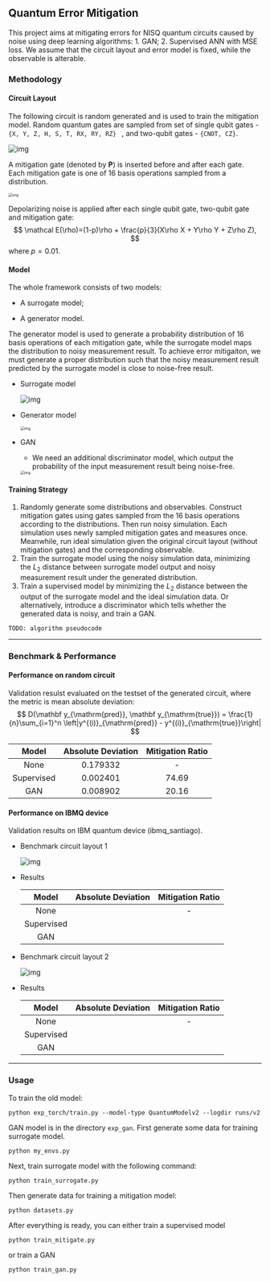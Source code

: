 ## Quantum Error Mitigation

This project aims at mitigating errors for NISQ quantum circuits caused by noise using deep learning algorithms: 1. GAN; 2. Supervised ANN with MSE loss. We assume that the circuit layout and error model is fixed, while the observable is alterable.



### Methodology

#### Circuit Layout

The following circuit is random generated and is used to train the mitigation model. Random quantum gates are sampled from set of single qubit gates - `{X, Y, Z, H, S, T, RX, RY, RZ} ` , and two-qubit gates - `{CNOT, CZ}`.

![img]()

A mitigation gate (denoted by $\mathbf{P}$) is inserted before and after each gate. Each mitigation gate is one of 16 basis operations sampled from a distribution.

<img src="https://github.com/EXPmaster/QuantumErrorMitigation/raw/master/imgs/basis_ops.png" alt="img" style="zoom:50%;" /> 

Depolarizing noise is applied after each single qubit gate, two-qubit gate and mitigation gate:
$$
\mathcal E(\rho)=(1-p)\rho + \frac{p}{3}(X\rho X + Y\rho Y + Z\rho Z),
$$
where $p=0.01$.



#### Model

The whole framework consists of two models:

* A surrogate model;

* A generator model.

The generator model is used to generate a probability distribution of 16 basis operations of each mitigation gate, while the surrogate model maps the distribution to noisy measurement result. To achieve error mitigaiton, we must generate a proper distribution such that the noisy measurement result predicted by the surrogate model is close to noise-free result.

* Surrogate model

  ![img](https://github.com/EXPmaster/QuantumErrorMitigation/raw/master/imgs/surrogate_model.png)

* Generator model

  <img src="https://github.com/EXPmaster/QuantumErrorMitigation/raw/master/imgs/generator.png" alt="img" style="zoom:50%;" />

* GAN

  * We need an additional discriminator model, which output the probability of  the input measurement result being noise-free.

  <img src="https://github.com/EXPmaster/QuantumErrorMitigation/raw/master/imgs/discriminator.png" alt="img" style="zoom:50%;" />



#### Training Strategy

1. Randomly generate some distributions and observables. Construct mitigation gates using gates sampled from the 16 basis operations according to the distributions. Then run noisy simulation. Each simulation uses newly sampled mitigation gates and measures once. Meanwhile, run ideal simulation given the original circuit layout (without mitigation gates) and the corresponding observable.
2. Train the surrogate model using the noisy simulation data, minimizing the $L_2$ distance between surrogate model output and noisy measurement result under the generated distribution.
3. Train a supervised model by minimizing the $L_2$ distance between the output of the surrogate model and the ideal simulation data. Or alternatively, introduce a discriminator which tells whether the generated data is noisy, and train a GAN.

`TODO: algorithm pseudocode` 

---

### Benchmark & Performance

#### Performance on random circuit

Validation resulst evaluated on the testset of the generated circuit, where the metric is mean absolute deviation:
$$
D(\mathbf y_{\mathrm{pred}}, \mathbf y_{\mathrm{true}}) = \frac{1}{n}\sum_{i=1}^n \left|y^{(i)}_{\mathrm{pred}} - y^{(i)}_{\mathrm{true}}\right|
$$

|   Model    | Absolute Deviation | Mitigation Ratio |
| :--------: | :----------------: | :--------------: |
|    None    |      0.179332      |        -         |
| Supervised |      0.002401      |      74.69       |
|    GAN     |      0.008902      |      20.16       |



#### Performance on IBMQ device

Validation results on IBM quantum device (ibmq_santiago).

* Benchmark circuit layout 1

  ![img](https://github.com/EXPmaster/QuantumErrorMitigation/raw/master/imgs/twoqubit_circuit.png)

* Results

  |   Model    | Absolute Deviation | Mitigation Ratio |
  | :--------: | :----------------: | :--------------: |
  |    None    |                    |        -         |
  | Supervised |                    |                  |
  |    GAN     |                    |                  |



* Benchmark circuit layout 2

  ![img](https://github.com/EXPmaster/QuantumErrorMitigation/raw/master/imgs/swaptest_circuit.png)

* Results

  |   Model    | Absolute Deviation | Mitigation Ratio |
  | :--------: | :----------------: | :--------------: |
  |    None    |                    |        -         |
  | Supervised |                    |                  |
  |    GAN     |                    |                  |

---


### Usage
To train the old model:
```
python exp_torch/train.py --model-type QuantumModelv2 --logdir runs/v2
```

GAN model is in the directory `exp_gan`. First generate some data for training surrogate model.
```
python my_envs.py
```

Next, train surrogate model with the following command:
```
python train_surrogate.py
```

Then generate data for training a mitigation model:
```
python datasets.py
```

After everything is ready, you can either train a supervised model
```
python train_mitigate.py
```

or train a GAN
```
python train_gan.py
```